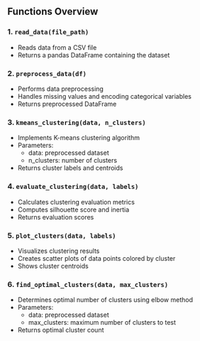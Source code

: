 ## Functions Overview

### 1. `read_data(file_path)`
- Reads data from a CSV file
- Returns a pandas DataFrame containing the dataset

### 2. `preprocess_data(df)`
- Performs data preprocessing
- Handles missing values and encoding categorical variables
- Returns preprocessed DataFrame

### 3. `kmeans_clustering(data, n_clusters)`
- Implements K-means clustering algorithm
- Parameters:
    - data: preprocessed dataset
    - n_clusters: number of clusters
- Returns cluster labels and centroids

### 4. `evaluate_clustering(data, labels)`
- Calculates clustering evaluation metrics
- Computes silhouette score and inertia
- Returns evaluation scores

### 5. `plot_clusters(data, labels)`
- Visualizes clustering results
- Creates scatter plots of data points colored by cluster
- Shows cluster centroids

### 6. `find_optimal_clusters(data, max_clusters)`
- Determines optimal number of clusters using elbow method
- Parameters:
    - data: preprocessed dataset
    - max_clusters: maximum number of clusters to test
- Returns optimal cluster count

